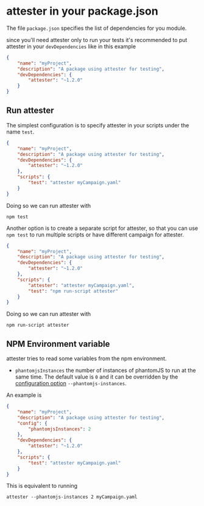 # attester in your package.json

The file `package.json` specifies the list of dependencies for you module.

since you'll need attester only to run your tests it's recommended to put attester in your `devDependencies` like in this example

````json
{
	"name": "myProject",
	"description": "A package using attester for testing",
	"devDependencies": {
		"attester": "~1.2.0"
	}
}
````

## Run attester

The simplest configuration is to specify attester in your scripts under the name `test`.

````json
{
	"name": "myProject",
	"description": "A package using attester for testing",
	"devDependencies": {
		"attester": "~1.2.0"
	},
	"scripts": {
		"test": "attester myCampaign.yaml"
	}
}
````

Doing so we can run attester with

````
npm test
````


Another option is to create a separate script for attester, so that you can use `npm test` to run multiple scripts or have different campaign for attester.

````json
{
	"name": "myProject",
	"description": "A package using attester for testing",
	"devDependencies": {
		"attester": "~1.2.0"
	},
	"scripts": {
		"attester": "attester myCampaign.yaml",
		"test": "npm run-script attester"
	}
}
````

Doing so we can run attester with

````
npm run-script attester
````

## NPM Environment variable

attester tries to read some variables from the npm environment.

- `phantomjsInstances` the number of instances of phantomJS to run at the same time. The default value is `0` and it can be overridden by the [configuration option](/usage/command_line.html#usual_options) `--phantomjs-instances`.

An example is

````json
{
	"name": "myProject",
	"description": "A package using attester for testing",
	"config": {
		"phantomjsInstances": 2
	},
	"devDependencies": {
		"attester": "~1.2.0"
	},
	"scripts": {
		"test": "attester myCampaign.yaml"
	}
}
````

This is equivalent to running

````
attester --phantomjs-instances 2 myCampaign.yaml
````
